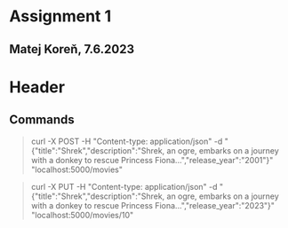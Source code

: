 # Assignment 1
## Matej Koreň, 7.6.2023

<h1> Header </h1>




<h2> Commands </h2>

> curl -X POST -H "Content-type: application/json" -d "{\"title\":\"Shrek\",\"description\":\"Shrek, an ogre, embarks on a journey with a donkey to rescue Princess Fiona...\",\"release_year\":\"2001\"}" "localhost:5000/movies"

> curl -X PUT -H "Content-type: application/json" -d "{\"title\":\"Shrek\",\"description\":\"Shrek, an ogre, embarks on a
 journey with a donkey to rescue Princess Fiona...\",\"release_year\":\"2023\"}" "localhost:5000/movies/10"


